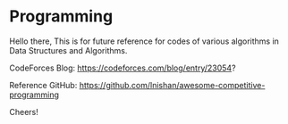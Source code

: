 # Programming

Hello there,
This is for future reference for codes of various algorithms in Data Structures and Algorithms.


CodeForces Blog: https://codeforces.com/blog/entry/23054?

Reference GitHub:
https://github.com/lnishan/awesome-competitive-programming

Cheers!
